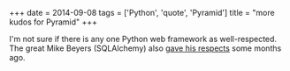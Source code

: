 +++
date = 2014-09-08
tags = ['Python', 'quote', 'Pyramid']
title = "more kudos for Pyramid"
+++

I\'m not sure if there is any one Python web framework as
well-respected. The great Mike Beyers (SQLAlchemy) also [gave his
respects] some months ago.

  [gave his respects]: https://groups.google.com/d/msg/pylons-discuss/CnUcxdivj1o/khWoxer66osJ
